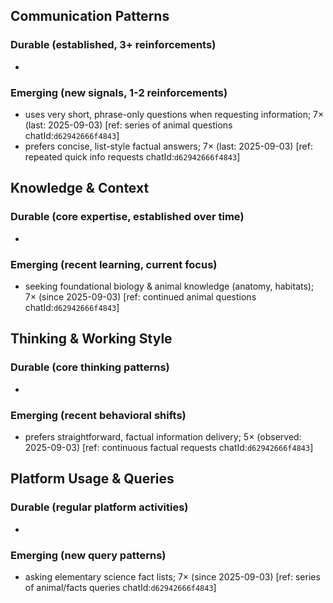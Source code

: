 ## Communication Patterns
### Durable (established, 3+ reinforcements)
-

### Emerging (new signals, 1-2 reinforcements)
- uses very short, phrase-only questions when requesting information; 7× (last: 2025-09-03) [ref: series of animal questions chatId:`d62942666f4843`]
- prefers concise, list-style factual answers; 7× (last: 2025-09-03) [ref: repeated quick info requests chatId:`d62942666f4843`]

## Knowledge & Context
### Durable (core expertise, established over time)
-

### Emerging (recent learning, current focus)
- seeking foundational biology & animal knowledge (anatomy, habitats); 7× (since 2025-09-03) [ref: continued animal questions chatId:`d62942666f4843`]

## Thinking & Working Style
### Durable (core thinking patterns)
-

### Emerging (recent behavioral shifts)
- prefers straightforward, factual information delivery; 5× (observed: 2025-09-03) [ref: continuous factual requests chatId:`d62942666f4843`]

## Platform Usage & Queries
### Durable (regular platform activities)
-

### Emerging (new query patterns)
- asking elementary science fact lists; 7× (since 2025-09-03) [ref: series of animal/facts queries chatId:`d62942666f4843`]